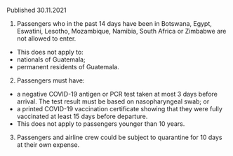 Published 30.11.2021
1. Passengers who in the past 14 days have been in Botswana, Egypt, Eswatini, Lesotho, Mozambique, Namibia, South Africa or Zimbabwe are not allowed to enter.
- This does not apply to:
- nationals of Guatemala;
- permanent residents of Guatemala.
2. Passengers must have:
- a negative COVID-19 antigen or PCR test taken at most 3 days before arrival. The test result must be based on nasopharyngeal swab; or
- a printed COVID-19 vaccination certificate showing that they were fully vaccinated at least 15 days before departure.
- This does not apply to passengers younger than 10 years.
3. Passengers and airline crew could be subject to quarantine for 10 days at their own expense.